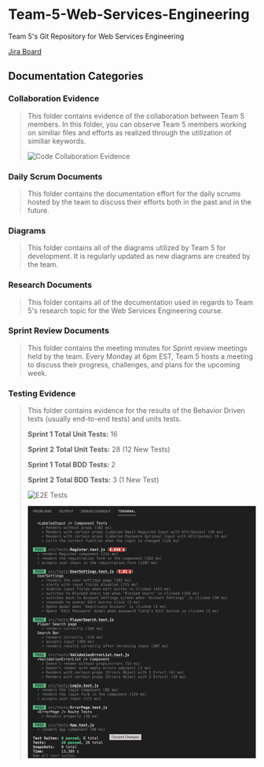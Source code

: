# Team-5-Web-Services-Engineering
Team 5's Git Repository for Web Services Engineering

[Jira Board](https://teamfivewebservices.atlassian.net/jira/software/projects/T5WSE/boards/1)

## Documentation Categories

### Collaboration Evidence

>This folder contains evidence of the collaboration between Team 5 members. In this folder, you can observe Team 5 members working on similiar files and efforts as realized through the utilization of similiar keywords.
>
>![Code Collaboration Evidence](/Documentation/Collaboration%20Evidence/Team5_CodeCollaboration_Sprint2.JPG)

### Daily Scrum Documents

>This folder contains the documentation effort for the daily scrums hosted by the team to discuss their efforts both in the past and in the future.

### Diagrams

>This folder contains all of the diagrams utilized by Team 5 for development. It is regularly updated as new diagrams are created by the team.

### Research Documents

>This folder contains all of the documentation used in regards to Team 5's research topic for the Web Services Engineering course.

### Sprint Review Documents

>This folder contains the meeting minutes for Sprint review meetings held by the team. Every Monday at 6pm EST, Team 5 hosts a meeting to discuss their progress, challenges, and plans for the upcoming week.

### Testing Evidence

>This folder contains evidence for the results of the Behavior Driven tests (usually end-to-end tests) and units tests.
>
> **Sprint 1 Total Unit Tests:** 16
>
> **Sprint 2 Total Unit Tests:** 28 (12 New Tests)
>
> **Sprint 1 Total BDD Tests:** 2
>
> **Sprint 2 Total BDD Tests:** 3 (1 New Test)
>
>![E2E Tests](/Documentation/Testing%20Evidence/Team5_Sprint1_E2ELive.gif)
>
>![Unit Tests](/Documentation/Testing%20Evidence/Team5_Sprint2_UnitTests.png)
